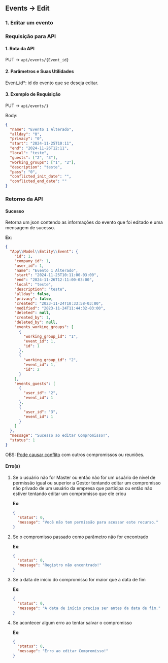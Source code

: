 ## Events -> Edit

### 1. Editar um evento

### Requisição para API

#### 1. Rota da API

PUT -> `api/events/{Event_id}`

#### 2. Parâmetros e Suas Utilidades

Event_id\*: id do evento que se deseja editar.

#### 3. Exemplo de Requisição

PUT -> `api/events/1`

Body:

```json
{
  "name": "Evento 1 Alterado",
  "allday": "0",
  "privacy": "0",
  "start": "2024-11-25T10:11",
  "end": "2024-11-26T12:11",
  "local": "teste",
  "guests": ["2", "3"],
  "working_groups": ["1", "2"],
  "description": "teste",
  "pass": "0",
  "conflicted_init_date": "",
  "conflicted_end_date": ""
}
```

### Retorno da API

#### Sucesso

Retorna um json contendo as informações do evento que foi editado e uma mensagem de sucesso.

**Ex**:

```json
{
  "App\\Model\\Entity\\Event": {
    "id": 1,
    "company_id": 1,
    "user_id": 1,
    "name": "Evento 1 Alterado",
    "start": "2024-11-25T10:11:00-03:00",
    "end": "2024-11-26T12:11:00-03:00",
    "local": "teste",
    "description": "teste",
    "allday": false,
    "privacy": false,
    "created": "2023-11-24T10:33:58-03:00",
    "modified": "2023-11-24T11:44:32-03:00",
    "deleted": null,
    "created_by": 1,
    "deleted_by": null,
    "events_working_groups": [
      {
        "working_group_id": "1",
        "event_id": 1,
        "id": 1
      },
      {
        "working_group_id": "2",
        "event_id": 1,
        "id": 2
      }
    ],
    "events_guests": [
      {
        "user_id": "2",
        "event_id": 1
      },
      {
        "user_id": "3",
        "event_id": 1
      }
    ]
  },
  "message": "Sucesso ao editar Compromisso!",
  "status": 1
}
```

OBS: [Pode causar conflito](../AdditionalContent/Conflict.md) com outros compromissos ou reuniões.

#### Erro(s)

1.  Se o usuário não for Master ou então não for um usuário de nível de permissão igual ou superior a Gestor tentando editar um compromisso não privado de um usuário da empresa que participa ou então não estiver tentando editar um compromisso que ele criou

    **Ex**:

    ```json
    {
      "status": 0,
      "message": "Você não tem permissão para acessar este recurso."
    }
    ```

2.  Se o compromisso passado como parâmetro não for encontrado

    **Ex**:

    ```json
    {
      "status": 0,
      "message": "Registro não encontrado!"
    }
    ```

3.  Se a data de início do compromisso for maior que a data de fim

    **Ex**:

    ```json
    {
      "status": 0,
      "message": "A data de início precisa ser antes da data de fim."
    }
    ```

4.  Se acontecer algum erro ao tentar salvar o compromisso

    **Ex**:

    ```json
    {
      "status": 0,
      "message": "Erro ao editar Compromisso!"
    }
    ```
